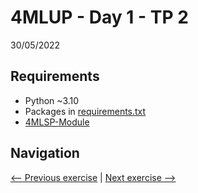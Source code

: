 # 4MLUP - Day 1 - TP 2
30/05/2022

## Requirements
- Python ~3.10
- Packages in [requirements.txt](https://github.com/EmpireDemocratiqueDuPoulpe/Cours-IA/blob/main/4MLUP/Day1-TP2/requirements.txt)
- [4MLSP-Module](https://github.com/EmpireDemocratiqueDuPoulpe/Cours-IA/tree/main/4MLSP/4MLSP-Module)

## Navigation
[<-- Previous exercise](https://github.com/EmpireDemocratiqueDuPoulpe/Cours-IA/tree/main/4MLUP/Day1-TP1) | [Next exercise -->](https://github.com/EmpireDemocratiqueDuPoulpe/Cours-IA/tree/main/4MLUP/Day2-TP1)

